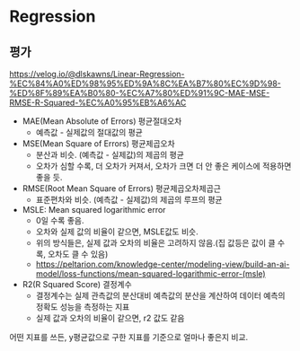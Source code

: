 # Regression

## 평가

https://velog.io/@dlskawns/Linear-Regression-%EC%84%A0%ED%98%95%ED%9A%8C%EA%B7%80%EC%9D%98-%ED%8F%89%EA%B0%80-%EC%A7%80%ED%91%9C-MAE-MSE-RMSE-R-Squared-%EC%A0%95%EB%A6%AC

- MAE(Mean Absolute of Errors) 평균절대오차
  - 예측값 - 실제값의 절대값의 평균
- MSE(Mean Square of Errors) 평균제곱오차
  - 분산과 비슷. (예측값 - 실제값)의 제곱의 평균
  - 오차가 심할 수록, 더 오차가 커져서, 오차가 크면 더 안 좋은 케이스에 적용하면 좋을 듯.
- RMSE(Root Mean Square of Errors) 평균제곱오차제곱근
  - 표준편차와 비슷. (예측값 - 실제값)의 제곱의 루프의 평균
- MSLE: Mean squared logarithmic error
  - 0일 수록 좋음.
  - 오차와 실제 값의 비율이 같으면, MSLE값도 비슷.
  - 위의 방식들은, 실제 값과 오차의 비율은 고려하지 않음.(집 값등은 값이 클 수록, 오차도 클 수 있음)
  - https://peltarion.com/knowledge-center/modeling-view/build-an-ai-model/loss-functions/mean-squared-logarithmic-error-(msle)
- R2(R Squared Score) 결정계수
  - 결정계수는 실제 관측값의 분산대비 예측값의 분산을 계산하여 데이터 예측의 정확도 성능을 측정하는 지표
  - 실제 값과 오차의 비율이 같으면, r2 값도 같음

어떤 지표를 쓰든, y평균값으로 구한 지표를 기준으로 얼마나 좋은지 비교.